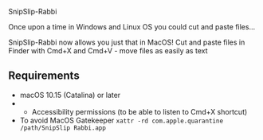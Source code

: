 SnipSlip-Rabbi

Once upon a time in Windows and Linux OS you could cut and paste files...

SnipSlip-Rabbi now allows you just that in MacOS!
Cut and paste files in Finder with Cmd+X and Cmd+V - move files as easily as text

## Requirements
- macOS 10.15 (Catalina) or later
- - Accessibility permissions (to be able to listen to Cmd+X shortcut)
- To avoid MacOS Gatekeeper `xattr -rd com.apple.quarantine /path/SnipSlip Rabbi.app`
